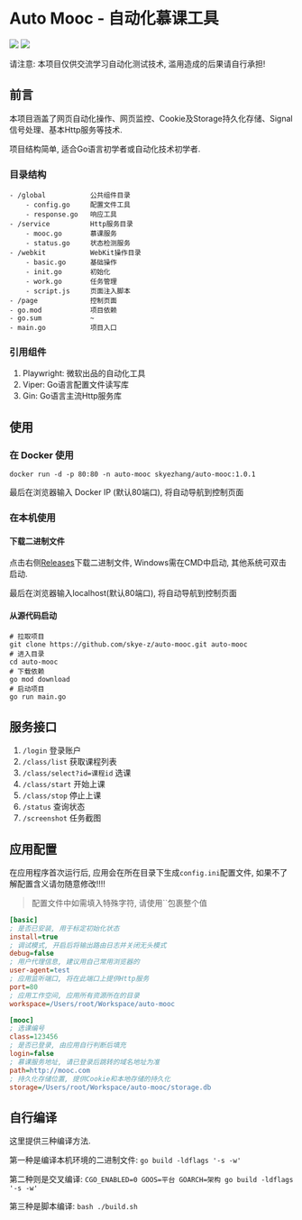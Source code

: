 # Auto Mooc - 自动化慕课工具

[![](https://img.shields.io/badge/Go-1.21+-%2300ADD8?style=flat&logo=go)](go.work)
[![](https://img.shields.io/badge/License-GPL%20v3.0-orange)](LICENSE)

请注意: 本项目仅供交流学习自动化测试技术, 滥用造成的后果请自行承担!

## 前言

本项目涵盖了网页自动化操作、网页监控、Cookie及Storage持久化存储、Signal信号处理、基本Http服务等技术.

项目结构简单, 适合Go语言初学者或自动化技术初学者.

### 目录结构

```
- /global           公共组件目录
    - config.go     配置文件工具
    - response.go   响应工具
- /service          Http服务目录
    - mooc.go       慕课服务
    - status.go     状态检测服务
- /webkit           WebKit操作目录
    - basic.go      基础操作
    - init.go       初始化
    - work.go       任务管理
    - script.js     页面注入脚本
- /page             控制页面
- go.mod            项目依赖
- go.sum            ~
- main.go           项目入口
```

### 引用组件

1. Playwright: 微软出品的自动化工具
3. Viper: Go语言配置文件读写库
2. Gin: Go语言主流Http服务库

## 使用

### 在 Docker 使用

```shell
docker run -d -p 80:80 -n auto-mooc skyezhang/auto-mooc:1.0.1
```

最后在浏览器输入 Docker IP (默认80端口), 将自动导航到控制页面

### 在本机使用

#### 下载二进制文件

点击右侧[Releases](https://github.com/skye-z/auto-mooc/releases)下载二进制文件, Windows需在CMD中启动, 其他系统可双击启动.

最后在浏览器输入localhost(默认80端口), 将自动导航到控制页面

#### 从源代码启动

```shell
# 拉取项目
git clone https://github.com/skye-z/auto-mooc.git auto-mooc
# 进入目录
cd auto-mooc
# 下载依赖
go mod download
# 启动项目
go run main.go
```

## 服务接口

1. `/login` 登录账户
2. `/class/list` 获取课程列表
3. `/class/select?id=课程id` 选课
4. `/class/start` 开始上课
5. `/class/stop` 停止上课
6. `/status` 查询状态
7. `/screenshot` 任务截图

## 应用配置

在应用程序首次运行后, 应用会在所在目录下生成`config.ini`配置文件, 如果不了解配置含义请勿随意修改!!!!

> 配置文件中如需填入特殊字符, 请使用``包裹整个值

```ini
[basic]
; 是否已安装, 用于标定初始化状态
install=true
; 调试模式, 开启后将输出路由日志并关闭无头模式
debug=false
; 用户代理信息, 建议用自己常用浏览器的
user-agent=test
; 应用监听端口, 将在此端口上提供Http服务
port=80
; 应用工作空间, 应用所有资源所在的目录
workspace=/Users/root/Workspace/auto-mooc

[mooc]
; 选课编号
class=123456
; 是否已登录, 由应用自行判断后填充
login=false
; 慕课服务地址, 请已登录后跳转的域名地址为准
path=http://mooc.com
; 持久化存储位置, 提供Cookie和本地存储的持久化
storage=/Users/root/Workspace/auto-mooc/storage.db
```

## 自行编译

这里提供三种编译方法.

第一种是编译本机环境的二进制文件: `go build -ldflags '-s -w'`

第二种则是交叉编译: `CGO_ENABLED=0 GOOS=平台 GOARCH=架构 go build -ldflags '-s -w'`

第三种是脚本编译: `bash ./build.sh`